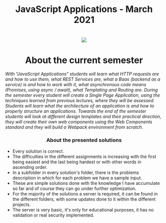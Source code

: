 <h1 align="center"> JavaScript Applications - March 2021 <h1>
<p align="center">
  <a href="https://softuni.bg/trainings/3218/js-applications-february-2021/internal">
    <img src="https://i.imgur.com/arAr8gZ.png" />
  </a>
<p>
  
<h1 align="center">About the current semester</h1>

<p><i>With "JavaScript Applications" students will learn what HTTP requests are and how to use them, what REST Services are, what a Baas (backend as a service) is and how to work with it, what asynchronous code means (Promises, using async / await), what Templating and Routing are. During the semester every student will create a Single Page Application, using the techniques learned from previous lectures, where they will be assessed. Students will learn what the architecture of an application is and how to properly structure an applications. Towards the end of the semester students will look at different design templates and their practical direction, they will create their own web components using the Web Components standard and they will build a Webpack environment from scratch.</i></p>

<h3 align="center">About the presented solutions</h3>

- Every solution is correct.
- The difficulties in the different assignments is increasing with the first being easiest and the last being hardest or with other words in ascending order.
- In a subfolder in every solution's folder, there is the problems description in which for each problem we have a sample input.
- These are simple solutions done with the knowledge I have accumulate so far and of course they can go under further optimization.
- For the majority of the solutions a server is required, it can be found in the different folders, with some updates done to it within the different projects.
- The server is very basic, it's only for educational purposes, it has no validation or real security implemented.
